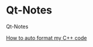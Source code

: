 # Qt-Notes
Qt-Notes

[How to auto format my C++ code](https://forum.qt.io/topic/103159/how-to-auto-format-my-code)
